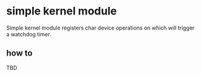 # simple kernel module

Simple kernel module registers char device operations on which will trigger a watchdog timer.

## how to

TBD
